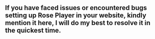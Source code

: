## If you have faced issues or encountered bugs setting up Rose Player in your website, kindly mention it here, I will do my best to resolve it in the quickest time.
